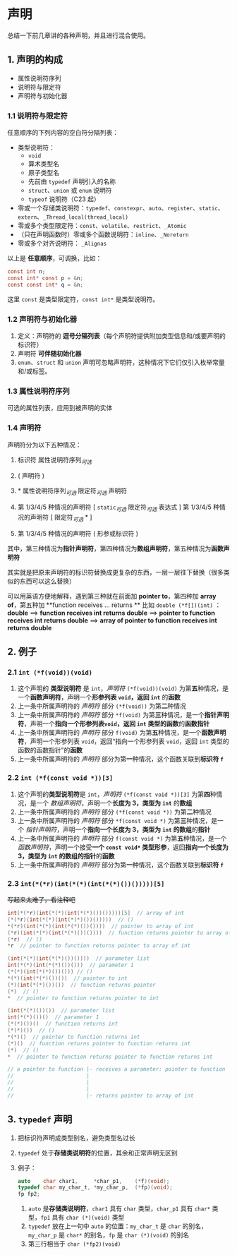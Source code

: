 # 声明

总结一下前几章讲的各种声明，并且进行混合使用。

## 1. 声明的构成

- 属性说明符序列
- 说明符与限定符
- 声明符与初始化器

### 1.1 说明符与限定符

任意顺序的下列内容的空白符分隔列表：

- 类型说明符：
  - `void`
  - 算术类型名
  - 原子类型名
  - 先前由 `typedef` 声明引入的名称
  - `struct`、`union` 或 `enum` 说明符
  - `typeof` 说明符（C23 起）
- 零或一个存储类说明符：`typedef`、`constexpr`、`auto`、`register`、`static`、`extern`、`_Thread_local(thread_local)`
- 零或多个类型限定符：`const`、`volatile`、`restrict`、`_Atomic`
- （只在声明函数时）零或多个函数说明符：`inline`、`_Noreturn`
- 零或多个对齐说明符： `_Alignas`

以上是 **任意顺序**，可调换，比如：

```c
const int n;
const int* const p = &n;
const const int* q = &n;
```

这里 `const` 是类型限定符，`const int*` 是类型说明符。

### 1.2 声明符与初始化器

1. 定义：声明符的 **逗号分隔列表**（每个声明符提供附加类型信息和/或要声明的标识符）
2. 声明符 **可伴随初始化器**
3. `enum`、`struct` 和 `union` 声明可忽略声明符，这种情况下它们仅引入枚举常量和/或标签。

### 1.3 属性说明符序列

可选的属性列表，应用到被声明的实体

### 1.4 声明符

声明符分为以下五种情况：

1. 标识符 属性说明符序列$_{可选}$
2. ( 声明符 )

3. \* 属性说明符序列$_{可选}$ 限定符$_{可选}$ 声明符
4. 第 1/3/4/5 种情况的声明符 [ `static`$_{可选}$ 限定符$_{可选}$ 表达式 ]
   第 1/3/4/5 种情况的声明符 [ 限定符$_{可选}$ * ]

5. 第 1/3/4/5 种情况的声明符 ( 形参或标识符 )

其中，第三种情况为**指针声明符**，第四种情况为**数组声明符**，第五种情况为**函数声明符**

其实就是把原来声明符的标识符替换成更复杂的东西，一层一层往下替换（很多类似的东西可以这么替换）

可以用英语方便地解释，遇到第三种就在前面加 **pointer to**，第四种加 **array of**，第五种加 **function receives ... returns
**
比如 `double (*f[])(int)` ：**double** $\implies$ **function receives int returns double** $\implies$ **pointer to
function receives int returns double** $\implies$ **array of pointer to function receives int returns double**

## 2. 例子

### 2.1 `int (*f(void))(void)`

1. 这个声明的 **类型说明符** 是 `int`，_声明符_ `(*f(void))(void)` 为第**五**种情况，是一个**函数声明符**，声明一个**形参列表 `void`，返回 `int`** 的**函数**
2. 上一条中所属声明符的 _声明符_ 部分 `(*f(void))` 为第**二**种情况
3. 上一条中所属声明符的 _声明符_ 部分 `*f(void)` 为第**三**种情况，是一个**指针声明符**，声明一个**指向一个形参列表`void`，返回 `int` 类型的函数**的**函数指针**
4. 上一条中所属声明符的 _声明符_ 部分 `f(void)` 为第**五**种情况，是一个**函数声明符**，声明一个形参列表 `void`，返回“指向一个形参列表 `void`，返回 `int` 类型的函数的函数指针”的**函数**
5. 上一条中所属声明符的 _声明符_ 部分为第**一**种情况，这个函数关联到**标识符 `f`**

### 2.2 `int (*f(const void *))[3]`

1. 这个声明的**类型说明符**是 `int`，_声明符_ `(*f(const void *))[3]` 为第**四**种情况，是一个 _数组声明符_，声明一个**长度为 3，类型为 `int`** 的**数组**
2. 上一条中所属声明符的 _声明符_ 部分 `(*f(const void *))` 为第**二**种情况
3. 上一条中所属声明符的 _声明符_ 部分 `*f(const void *)` 为第**三**种情况，是一个 _指针声明符_，声明一个**指向一个长度为 3，类型为 `int` 的数组**的**指针**
4. 上一条中所属声明符的 _声明符_ 部分 `f(const void *)` 为第**五**种情况，是一个 _函数声明符_，声明一个接受**一个 `const void*` 类型形参**，返回**指向一个长度为 3，类型为 `int` 的数组的指针**的**函数**
5. 上一条中所属声明符的 _声明符_ 部分为第**一**种情况，这个函数关联到**标识符 `f`**

### 2.3 `int(*(*r)(int(*(*)(int(*(*)())()))))[5]`

~~写起来太难了，看注释吧~~

```c
int(*(*r)(int(*(*)(int(*(*)())()))))[5]  // array of int
(*(*r)(int(*(*)(int(*(*)())()))))  // ()
*(*r)(int(*(*)(int(*(*)())())))  // pointer to array of int
(*r)(int(*(*)(int(*(*)())())))  // function returns pointer to array of int
(*r)  // ()
*r  // pointer to function returns pointer to array of int

(int(*(*)(int(*(*)())())))  // parameter list
int(*(*)(int(*(*)())()))  // parameter 1
(*(*)(int(*(*)())())) // ()
*(*)(int(*(*)())())  // pointer to int
(*)(int(*(*)())())  // function returns pointer
(*)  // ()
*  // pointer to function returns pointer to int

(int(*(*)())())  // parameter list
int(*(*)())()  // parameter 1
(*(*)())()  // function returns int
(*(*)())  // ()
*(*)()  // pointer to function returns int
(*)()  // function returns pointer to function returns int
(*)  // ()
*  // pointer to function returns pointer to function returns int

// a pointer to function |- receives a parameter: pointer to function |- receives a parameter: pointer to function |- receives nothing(or unknown before C23)
//                       |                                            |                                            |- returns pointer to function |- reveives nothing(or unknown before C23)
//                       |                                            |                                                                           |- returns int
//                       |                                            |- returns pointer to int
//                       |- returns pointer to array of int
```

## 3. `typedef` 声明

1. 把标识符声明成类型别名，避免类型名过长
2. `typedef` 处于**存储类说明符**的位置，其余和正常声明无区别
3. 例子：

   ```c
   auto    char char1,     *char_p1,    (*f)(void);
   typedef char my_char_t, *my_char_p,  (*fp)(void);
   fp fp2;
   ```

   1. `auto` 是**存储类说明符**，`char1` 具有 `char` 类型，`char_p1` 具有 `char*` 类型，`fp1` 具有 `char (*)(void)` 类型
   2. `typedef` 放在上一句中 `auto` 的位置：`my_char_t` 是 `char` 的别名，`my_char_p` 是 `char*` 的别名，`fp` 是
      `char (*)(void)` 的别名
   3. 第三行相当于 `char (*fp2)(void)`
